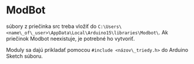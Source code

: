 # ModBot
súbory z priečinka src treba vložiť do ```C:\Users\<name\_of\_user>\AppData\Local\Arduino15\libraries\Modbot\```. Ak priečinok Modbot neexistuje, je potrebné ho vytvoriť.

Moduly sa dajú prikladať pomocou ```#include <názov\_triedy.h>``` do Arduino Sketch súboru.
